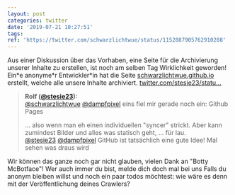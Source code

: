 ```yaml
---
layout: post
categories: twitter
date: '2019-07-21 10:27:51'
tags: 
ref: 'https://twitter.com/schwarzlichtwue/status/1152887905762910208'
---
```

Aus einer Diskussion über das Vorhaben, eine Seite für die Archivierung unserer Inhalte zu erstellen, ist noch am selben Tag Wirklichkeit geworden! Ein\*e anonyme\*r Entwickler\*in hat die Seite [schwarzlichtwue.github.io](https://schwarzlichtwue.github.io/) erstellt, welche alle unsere Inhalte archiviert. [twitter.com/stesie23/statu…](https://twitter.com/stesie23/status/1152477195006349312)
> <b>Rolf ([@stesie23](https://twitter.com/stesie23)):</b>  
>[@schwarzlichtwue](https://twitter.com/schwarzlichtwue) [@dampfpixel](https://twitter.com/dampfpixel) eins fiel mir gerade noch ein: Github Pages  
>  
>  
>  
>... also wenn man eh einen individuellen "syncer" strickt. Aber kann zumindest Bilder und alles was statisch geht, ... für lau.  
>[@stesie23](https://twitter.com/stesie23) [@dampfpixel](https://twitter.com/dampfpixel) GitHub ist tatsächlich eine gute Idee! Mal sehen was draus wird  


Wir können das ganze noch gar nicht glauben, vielen Dank an "Botty McBotface"! Wer auch immer du bist, melde dich doch mal bei uns
Falls du anonym bleiben willst und noch ein paar todos möchtest: wie wäre es denn mit der Veröffentlichung deines Crawlers?